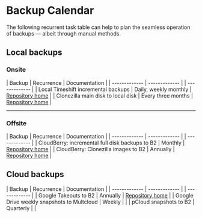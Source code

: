 # Backup Calendar

The following recurrent task table can help to plan the seamless operation of backups — albeit through manual methods.


## Local backups 

### Onsite

| Backup  | Recurrence | Documentation |
| ------------- | ------------- |  | ------------- |
| Local Timeshift incremental backups  | Daily, weekly monthly  | [Repository home](https://github.com/danielrosehilljlm/Master_Backup_Strategy)  |
| Clonezilla main disk to local disk  | Every three months  |  [Repository home](https://github.com/danielrosehilljlm/Master_Backup_Strategy)  |

<hr>


### Offsite 

| Backup  | Recurrence | Documentation |
| ------------- | ------------- |  | ------------- |
| CloudBerry: incremental full disk backups to B2  | Monthly | [Repository home](https://github.com/danielrosehilljlm/Master_Backup_Strategy)  |
| CloudBerry: Clonezilla images to B2  | Annually  | [Repository home](https://github.com/danielrosehilljlm/Master_Backup_Strategy)  |


  ## Cloud backups

| Backup  | Recurrence | Documentation |
| ------------- | ------------- |  | ------------- |
| Google Takeouts to B2  | Annually  | [Repository home](https://github.com/danielrosehilljlm/Master_Backup_Strategy/blob/master/documentation/Gsuite_Takeouts%20to%20B2.md)  |
| Google Drive weekly snapshots to Multcloud | Weekly | |
| pCloud snapshots to B2 | Quarterly | |

